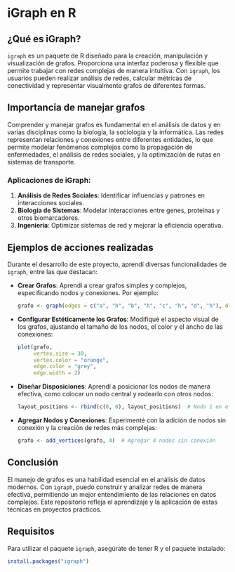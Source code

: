 # iGraph en R

## ¿Qué es iGraph?

`igraph` es un paquete de R diseñado para la creación, manipulación y visualización de grafos. Proporciona una interfaz poderosa y flexible que permite trabajar con redes complejas de manera intuitiva. Con `igraph`, los usuarios pueden realizar análisis de redes, calcular métricas de conectividad y representar visualmente grafos de diferentes formas.

## Importancia de manejar grafos

Comprender y manejar grafos es fundamental en el análisis de datos y en varias disciplinas como la biología, la sociología y la informática. Las redes representan relaciones y conexiones entre diferentes entidades, lo que permite modelar fenómenos complejos como la propagación de enfermedades, el análisis de redes sociales, y la optimización de rutas en sistemas de transporte.

### Aplicaciones de iGraph:

1. **Análisis de Redes Sociales**: Identificar influencias y patrones en interacciones sociales.
2. **Biología de Sistemas**: Modelar interacciones entre genes, proteínas y otros biomarcadores.
3. **Ingeniería**: Optimizar sistemas de red y mejorar la eficiencia operativa.

## Ejemplos de acciones realizadas

Durante el desarrollo de este proyecto, aprendí diversas funcionalidades de `igraph`, entre las que destacan:

- **Crear Grafos**: Aprendí a crear grafos simples y complejos, especificando nodos y conexiones. Por ejemplo:

    ```r
    grafo <- graph(edges = c("a", "h", "b", "h", "c", "h", "d", "h"), directed = TRUE)
    ```

- **Configurar Estéticamente los Grafos**: Modifiqué el aspecto visual de los grafos, ajustando el tamaño de los nodos, el color y el ancho de las conexiones:

    ```r
    plot(grafo,
         vertex.size = 30,       
         vertex.color = "orange",   
         edge.color = "grey",   
         edge.width = 2)
    ```

- **Diseñar Disposiciones**: Aprendí a posicionar los nodos de manera efectiva, como colocar un nodo central y rodearlo con otros nodos:

    ```r
    layout_positions <- rbind(c(0, 0), layout_positions)  # Nodo 1 en el centro
    ```

- **Agregar Nodos y Conexiones**: Experimenté con la adición de nodos sin conexión y la creación de redes más complejas:

    ```r
    grafo <- add_vertices(grafo, 4)  # Agregar 4 nodos sin conexión
    ```

## Conclusión

El manejo de grafos es una habilidad esencial en el análisis de datos modernos. Con `igraph`, puedo construir y analizar redes de manera efectiva, permitiendo un mejor entendimiento de las relaciones en datos complejos. Este repositorio refleja el aprendizaje y la aplicación de estas técnicas en proyectos prácticos.

## Requisitos

Para utilizar el paquete `igraph`, asegúrate de tener R y el paquete instalado:

```r
install.packages("igraph")
